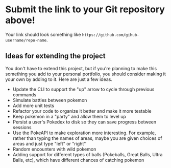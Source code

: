 # Submit the link to your Git repository above!

Your link should look something like `https://github.com/gihub-username/repo-name`.

## Ideas for extending the project

You don't have to extend this project, but if you're planning to make this something you add to your personal portfolio, you should consider making it your own by adding to it. Here are just a few ideas.

* Update the CLI to support the "up" arrow to cycle through previous commands
* Simulate battles between pokemon
* Add more unit tests
* Refactor your code to organize it better and make it more testable
* Keep pokemon in a "party" and allow them to level up
* Persist a user's Pokedex to disk so they can save progress between sessions
* Use the PokeAPI to make exploration more interesting. For example, rather than typing the names of areas, maybe you are given choices of areas and just type "left" or "right"
* Random encounters with wild pokemon
* Adding support for different types of balls (Pokeballs, Great Balls, Ultra Balls, etc), which have different chances of catching pokemon
